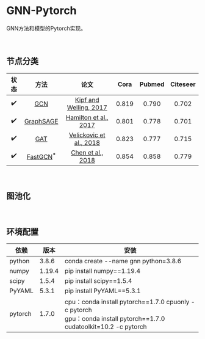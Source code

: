 # GNN-Pytorch
GNN方法和模型的Pytorch实现。

<br/>

## 节点分类

|        状态        |             方法              |                             论文                             | Cora  | Pubmed | Citeseer |
| :----------------: | :---------------------------: | :----------------------------------------------------------: | :---: | :----: | :------: |
| :heavy_check_mark: |       [GCN](./Node/GCN)       | [Kipf and Welling, 2017](https://arxiv.org/pdf/1609.02907.pdf) | 0.819 | 0.790  |  0.702   |
| :heavy_check_mark: | [GraphSAGE](./Node/GraphSAGE) | [Hamilton et al., 2017](https://arxiv.org/pdf/1706.02216.pdf) | 0.801 | 0.778  |  0.701   |
| :heavy_check_mark: |       [GAT](./Node/GAT)       | [Velickovic et al., 2018](https://arxiv.org/pdf/1710.10903.pdf) | 0.823 |  0.777   |  0.715   |
| :heavy_check_mark: | [FastGCN](./Node/FastGCN)<sup>**\***</sup> | [Chen et al., 2018](https://arxiv.org/pdf/1801.10247.pdf) | 0.854 | 0.858 | 0.779 |

<br/>

## 图池化

<br/>

## 环境配置

| 依赖    | 版本   | 安装                                                         |
| ------- | ------ | ------------------------------------------------------------ |
| python  | 3.8.6  | conda create --name gnn python=3.8.6                         |
| numpy   | 1.19.4 | pip install numpy==1.19.4                                    |
| scipy   | 1.5.4  | pip install scipy==1.5.4                                     |
| PyYAML  | 5.3.1  | pip install PyYAML==5.3.1                                    |
| pytorch | 1.7.0  | cpu：conda install pytorch\==1.7.0 cpuonly -c pytorch<br/>gpu：conda install pytorch\==1.7.0 cudatoolkit=10.2 -c pytorch |